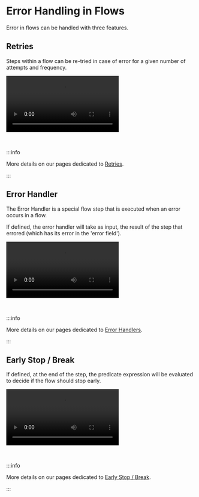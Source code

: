 # Error Handling in Flows

Error in flows can be handled with three features.

## Retries

Steps within a flow can be re-tried in case of error for a given number of attempts and frequency.

<video
    className="border-2 rounded-xl object-cover w-full h-full"
    autoPlay
    loop
    controls
    id="main-video"
    src="/videos/retries_example.mp4"
/>

<br/>


:::info

More details on our pages dedicated to [Retries](../../flows/14_retries.md).

:::

## Error Handler

The Error Handler is a special flow step that is executed when an error occurs in a flow.

If defined, the error handler will take as input, the result of the step that errored (which has its error in the 'error field').

<video
    className="border-2 rounded-xl object-cover w-full h-full"
    autoPlay
    loop
    controls
    id="main-video"
    src="/videos/error_handler.mp4"
/>

<br/>

:::info

More details on our pages dedicated to [Error Handlers](../../flows/7_flow_error_handler.md).

:::

## Early Stop / Break

If defined, at the end of the step, the predicate expression will be evaluated to decide if the flow should stop early.

<video
    className="border-2 rounded-xl object-cover w-full h-full"
    autoPlay
    loop
    controls
    id="main-video"
    src="/videos/early_stop.mp4"
/>

<br/>

:::info

More details on our pages dedicated to [Early Stop / Break](../../flows/2_early_stop.md).

:::